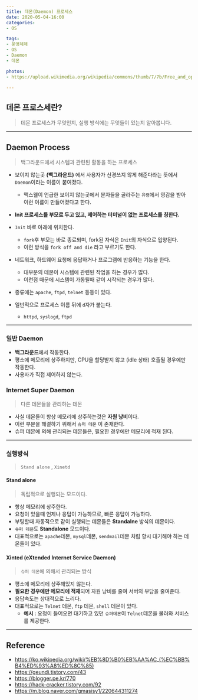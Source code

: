 ```yaml
---
title: 데몬(Daemon) 프로세스
date: 2020-05-04-16:00
categories:
- OS

tags:
- 운영체제
- OS
- Daemon
- 데몬

photos: 
- https://upload.wikimedia.org/wikipedia/commons/thumb/7/7b/Free_and_open-source-software_display_servers_and_UI_toolkits.svg/1280px-Free_and_open-source-software_display_servers_and_UI_toolkits.svg.png

---
```


## 데몬 프로스세란?
> 데몬 프로세스가 무엇인지, 실행 방식에는 무엇들이 있는지 알아봅니다.

---

## Daemon Process
> 백그라운드에서 시스템과 관련된 활동을 하는 프로세스

* 보이지 않는곳 **(백그라운드)** 에서 사용자가 신경쓰지 않게 해준다라는 뜻에서 `Daemon`이라는 이름이 붙여졌다.
    * 맥스웰이 언급한 보이지 않는곳에서 분자들을 골라주는 `유령`에서 영감을 받아 이런 이름이 만들어졌다고 한다.

* **Init 프로세스를 부모로 두고 있고, 제어하는 터미널이 없는 프로세스를 칭한다.**

* `Init` 바로 아래에 위치한다.
    * `fork`후 부모는 바로 종료되며, fork된 자식은 `Init`의 자식으로 입양된다.
    * 이런 방식을 `fork off and die` 라고 부르기도 한다.

* 네트워크, 하드웨어 요청에 응답하거나 프로그램에 반응하는 기능을 한다.
    * 대부분의 데몬이 시스템에 관련된 작업을 하는 경우가 많다.
    * 이런점 때문에 시스템이 가동될때 같이 시작되는 경우가 많다.

* 종류에는 `apache`, `ftpd`, `telnet` 등등이 있다.
* 일반적으로 프로세스 이름 뒤에 `d`자가 붙는다. 
    * `httpd`, `syslogd`, `ftpd`

---

### 일반 Daemon
* **백그라운드**에서 작동한다.
* 평소에 메모리에 상주하지만, CPU을 할당받지 않고 (idle 상태) 호출될 경우에만 작동한다.
* 사용자가 직접 제어하지 않는다.


### Internet Super Daemon
> 다른 데몬들을 관리하는 데몬

* 사실 데몬들이 항상 메모리에 상주하는것은 **자원 낭비**이다.
* 이런 부분을 해결하기 위해서 `슈퍼 데몬` 이 존재한다.
* 슈퍼 데몬에 의해 관리되는 데몬들은, 필요한 경우에만 메모리에 적재 된다.

---

### 실행방식
> `Stand alone` , `Xinetd`

#### Stand alone
> 독립적으로 실행되는 모드이다.

* 항상 메모리에 상주한다.
* 요청이 있을때 언제나 응답이 가능하므로, 빠른 응답이 가능하다.
* 부팅할때 자동적으로 같이 실행되는 데몬들은 **Standalne** 방식의 데몬이다.
* `슈퍼 데몬`도 **Standalone** 모드이다.
* 대표적으로는 `apache`데몬, `mysql`데몬, `sendmail`데몬 처럼 항시 대기해야 하는 데몬들이 있다.

#### Xinted (eXtended Internet Service Daemon)
> `슈퍼 데몬`에 의해서 관리되는 방식

* 평소에 메모리에 상주해있지 않는다.
* **필요한 경우에만 메모리에 적재**되어 자원 낭비를 줄여 서버의 부담을 줄여준다.
* 응답속도는 상대적으로 느리다.
* 대표적으로는 `Telnet` 데몬, `ftp` 데몬, `shell` 데몬이 있다.
    * **예시** : 요청이 들어오면 대기하고 있던 `슈퍼데몬`이 `Telnet`데몬을 불러와 서비스를 제공한다.



---

## Reference
* https://ko.wikipedia.org/wiki/%EB%8D%B0%EB%AA%AC_(%EC%BB%B4%ED%93%A8%ED%8C%85)
* https://geundi.tistory.com/43
* https://blogger.pe.kr/770
* https://hack-cracker.tistory.com/92
* https://m.blog.naver.com/gmasisy1/220644311274
